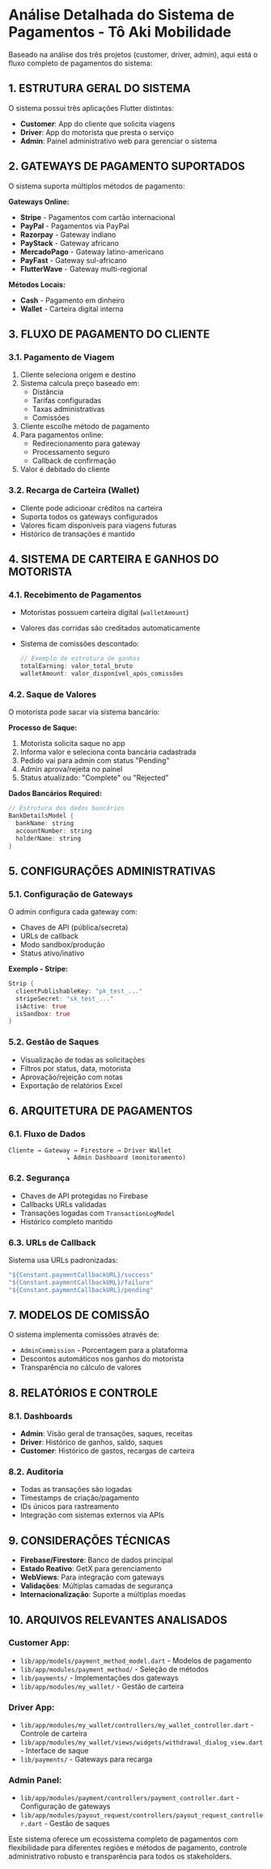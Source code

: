 # Análise Detalhada do Sistema de Pagamentos - Tô Aki Mobilidade

Baseado na análise dos três projetos (customer, driver, admin), aqui está o fluxo completo de pagamentos do sistema:

## **1. ESTRUTURA GERAL DO SISTEMA**

O sistema possui três aplicações Flutter distintas:

- **Customer**: App do cliente que solicita viagens
- **Driver**: App do motorista que presta o serviço
- **Admin**: Painel administrativo web para gerenciar o sistema

## **2. GATEWAYS DE PAGAMENTO SUPORTADOS**

O sistema suporta múltiplos métodos de pagamento:

**Gateways Online:**

- **Stripe** - Pagamentos com cartão internacional
- **PayPal** - Pagamentos via PayPal
- **Razorpay** - Gateway indiano
- **PayStack** - Gateway africano
- **MercadoPago** - Gateway latino-americano
- **PayFast** - Gateway sul-africano
- **FlutterWave** - Gateway multi-regional

**Métodos Locais:**

- **Cash** - Pagamento em dinheiro
- **Wallet** - Carteira digital interna

## **3. FLUXO DE PAGAMENTO DO CLIENTE**

### **3.1. Pagamento de Viagem**

1. Cliente seleciona origem e destino
2. Sistema calcula preço baseado em:
   - Distância
   - Tarifas configuradas
   - Taxas administrativas
   - Comissões
3. Cliente escolhe método de pagamento
4. Para pagamentos online:
   - Redirecionamento para gateway
   - Processamento seguro
   - Callback de confirmação
5. Valor é debitado do cliente

### **3.2. Recarga de Carteira (Wallet)**

- Cliente pode adicionar créditos na carteira
- Suporta todos os gateways configurados
- Valores ficam disponíveis para viagens futuras
- Histórico de transações é mantido

## **4. SISTEMA DE CARTEIRA E GANHOS DO MOTORISTA**

### **4.1. Recebimento de Pagamentos**

- Motoristas possuem carteira digital (`walletAmount`)
- Valores das corridas são creditados automaticamente
- Sistema de comissões descontado:

  ```dart
  // Exemplo de estrutura de ganhos
  totalEarning: valor_total_bruto
  walletAmount: valor_disponível_após_comissões
  ```

### **4.2. Saque de Valores**

O motorista pode sacar via sistema bancário:

**Processo de Saque:**

1. Motorista solicita saque no app
2. Informa valor e seleciona conta bancária cadastrada
3. Pedido vai para admin com status "Pending"
4. Admin aprova/rejeita no painel
5. Status atualizado: "Complete" ou "Rejected"

**Dados Bancários Required:**

```dart
// Estrutura dos dados bancários
BankDetailsModel {
  bankName: string
  accountNumber: string
  holderName: string
}
```

## **5. CONFIGURAÇÕES ADMINISTRATIVAS**

### **5.1. Configuração de Gateways**

O admin configura cada gateway com:

- Chaves de API (pública/secreta)
- URLs de callback
- Modo sandbox/produção
- Status ativo/inativo

**Exemplo - Stripe:**

```dart
Strip {
  clientPublishableKey: "pk_test_..."
  stripeSecret: "sk_test_..."
  isActive: true
  isSandbox: true
}
```

### **5.2. Gestão de Saques**

- Visualização de todas as solicitações
- Filtros por status, data, motorista
- Aprovação/rejeição com notas
- Exportação de relatórios Excel

## **6. ARQUITETURA DE PAGAMENTOS**

### **6.1. Fluxo de Dados**

```
Cliente → Gateway → Firestore → Driver Wallet
                ↘ Admin Dashboard (monitoramento)
```

### **6.2. Segurança**

- Chaves de API protegidas no Firebase
- Callbacks URLs validadas
- Transações logadas com `TransactionLogModel`
- Histórico completo mantido

### **6.3. URLs de Callback**

Sistema usa URLs padronizadas:

```dart
"${Constant.paymentCallbackURL}/success"
"${Constant.paymentCallbackURL}/failure"
"${Constant.paymentCallbackURL}/pending"
```

## **7. MODELOS DE COMISSÃO**

O sistema implementa comissões através de:

- `AdminCommission` - Porcentagem para a plataforma
- Descontos automáticos nos ganhos do motorista
- Transparência no cálculo de valores

## **8. RELATÓRIOS E CONTROLE**

### **8.1. Dashboards**

- **Admin**: Visão geral de transações, saques, receitas
- **Driver**: Histórico de ganhos, saldo, saques
- **Customer**: Histórico de gastos, recargas de carteira

### **8.2. Auditoria**

- Todas as transações são logadas
- Timestamps de criação/pagamento
- IDs únicos para rastreamento
- Integração com sistemas externos via APIs

## **9. CONSIDERAÇÕES TÉCNICAS**

- **Firebase/Firestore**: Banco de dados principal
- **Estado Reativo**: GetX para gerenciamento
- **WebViews**: Para integração com gateways
- **Validações**: Múltiplas camadas de segurança
- **Internacionalização**: Suporte a múltiplas moedas

## **10. ARQUIVOS RELEVANTES ANALISADOS**

### **Customer App:**

- `lib/app/models/payment_method_model.dart` - Modelos de pagamento
- `lib/app/modules/payment_method/` - Seleção de métodos
- `lib/payments/` - Implementações dos gateways
- `lib/app/modules/my_wallet/` - Gestão de carteira

### **Driver App:**

- `lib/app/modules/my_wallet/controllers/my_wallet_controller.dart` - Controle de carteira
- `lib/app/modules/my_wallet/views/widgets/withdrawal_dialog_view.dart` - Interface de saque
- `lib/payments/` - Gateways para recarga

### **Admin Panel:**

- `lib/app/modules/payment/controllers/payment_controller.dart` - Configuração de gateways
- `lib/app/modules/payout_request/controllers/payout_request_controller.dart` - Gestão de saques

Este sistema oferece um ecossistema completo de pagamentos com flexibilidade para diferentes regiões e métodos de pagamento, controle administrativo robusto e transparência para todos os stakeholders.
